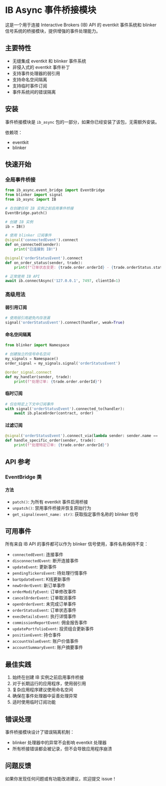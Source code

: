 # IB Async 事件桥接模块

这是一个用于连接 Interactive Brokers (IB) API 的 eventkit 事件系统和 blinker 信号系统的桥接模块，提供增强的事件处理能力。

## 主要特性

- 无缝集成 eventkit 和 blinker 事件系统
- 非侵入式的 eventkit 事件补丁
- 支持事件处理器的弱引用
- 支持命名空间隔离
- 支持临时事件订阅
- 事件系统间的错误隔离

## 安装

事件桥接模块是 `ib_async` 包的一部分，如果你已经安装了该包，无需额外安装。

依赖项：
- eventkit
- blinker

## 快速开始

### 全局事件桥接

```python
from ib_async.event_bridge import EventBridge
from blinker import signal
from ib_async import IB

# 在创建任何 IB 实例之前启用事件桥接
EventBridge.patch()

# 创建 IB 实例
ib = IB()

# 使用 blinker 订阅事件
@signal('connectedEvent').connect
def on_connected(sender):
    print("已连接到 IB!")

@signal('orderStatusEvent').connect
def on_order_status(sender, trade):
    print(f"订单状态变更: {trade.order.orderId} - {trade.orderStatus.status}")

# 正常使用 IB API
await ib.connectAsync('127.0.0.1', 7497, clientId=1)
```

### 高级用法

#### 弱引用订阅

```python
# 使用弱引用避免内存泄漏
signal('orderStatusEvent').connect(handler, weak=True)
```

#### 命名空间隔离

```python
from blinker import Namespace

# 创建独立的信号命名空间
my_signals = Namespace()
order_signal = my_signals.signal('orderStatusEvent')

@order_signal.connect
def my_handler(sender, trade):
    print(f"处理订单: {trade.order.orderId}")
```

#### 临时订阅

```python
# 仅在特定上下文中订阅事件
with signal('orderStatusEvent').connected_to(handler):
    await ib.placeOrder(contract, order)
```

#### 过滤订阅

```python
@signal('orderStatusEvent').connect_via(lambda sender: sender.name == 'specific_event')
def handle_specific_order(sender, trade):
    print(f"处理特定订单: {trade.order.orderId}")
```

## API 参考

### EventBridge 类

#### 方法

- `patch()`: 为所有 eventkit 事件启用桥接
- `unpatch()`: 禁用事件桥接并恢复原始行为
- `get_signal(event_name: str)`: 获取指定事件名称的 blinker 信号

## 可用事件

所有来自 IB API 的事件都可以作为 blinker 信号使用，事件名称保持不变：

- `connectedEvent`: 连接事件
- `disconnectedEvent`: 断开连接事件
- `updateEvent`: 更新事件
- `pendingTickersEvent`: 待处理行情事件
- `barUpdateEvent`: K线更新事件
- `newOrderEvent`: 新订单事件
- `orderModifyEvent`: 订单修改事件
- `cancelOrderEvent`: 订单取消事件
- `openOrderEvent`: 未完成订单事件
- `orderStatusEvent`: 订单状态事件
- `execDetailsEvent`: 执行详情事件
- `commissionReportEvent`: 佣金报告事件
- `updatePortfolioEvent`: 投资组合更新事件
- `positionEvent`: 持仓事件
- `accountValueEvent`: 账户价值事件
- `accountSummaryEvent`: 账户摘要事件

## 最佳实践

1. 始终在创建 IB 实例之前启用事件桥接
2. 对于长期运行的应用程序，使用弱引用
3. 复杂应用程序建议使用命名空间
4. 确保在事件处理器中妥善处理异常
5. 适时使用临时订阅功能

## 错误处理

事件桥接模块设计了错误隔离机制：
- blinker 处理器中的异常不会影响 eventkit 处理器
- 所有桥接错误都会被记录，但不会导致应用程序崩溃

## 问题反馈

如果你发现任何问题或有功能改进建议，欢迎提交 issue！
